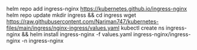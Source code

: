 helm repo add ingress-nginx https://kubernetes.github.io/ingress-nginx
helm repo update
mkdir ingress && cd ingress
wget https://raw.githubusercontent.com/Nariman747/kubernetes-files/main/ingress/nginx-ingress/values.yaml
kubectl create ns ingress-nginx && helm install ingress-nginx -f values.yaml ingress-nginx/ingress-nginx -n ingress-nginx
